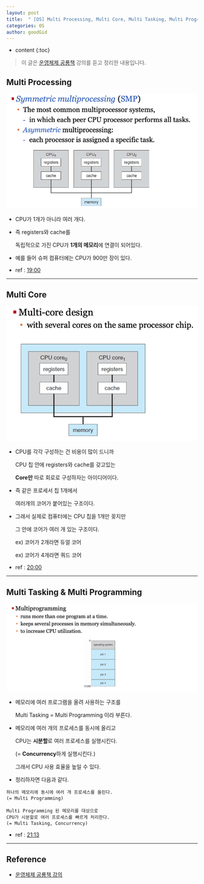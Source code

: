 ```yaml
---
layout: post
title:  " [OS] Multi Processing, Multi Core, Multi Tasking, Multi Programming 개념 학습하기 "
categories: OS
author: goodGid
---
```

* content
{:toc}

> 이 글은 [운영체제 공룡책](https://bit.ly/3myTXlX) 강의를 듣고 정리한 내용입니다.

## Multi Processing

![](/assets/img/os/OS-Concepts-Starting-with-Multi_1.png)

* CPU가 1개가 아니라 여러 개다.

* 즉 registers와 cache를 

  독립적으로 가진 CPU가 **1개의 메모리**에 연결이 되어있다.

* 예를 들어 슈퍼 컴퓨터에는 CPU가 900만 장이 있다.

* ref : [19:00](https://www.inflearn.com/course/%EC%9A%B4%EC%98%81%EC%B2%B4%EC%A0%9C-%EA%B3%B5%EB%A3%A1%EC%B1%85-%EC%A0%84%EA%B3%B5%EA%B0%95%EC%9D%98/lecture/63028?tab=note&speed=1.75)




---

## Multi Core

![](/assets/img/os/OS-Concepts-Starting-with-Multi_2.png)

* CPU를 각각 구성하는 건 비용이 많이 드니까

  CPU 칩 안에 registers와 cache를 갖고있는 
  
  **Core만** 따로 회로로 구성하자는 아이디어이다.

* 즉 같은 프로세서 칩 1개에서 

  여러개의 코어가 붙어있는 구조이다. 

* 그래서 실제로 컴퓨터에는 CPU 칩을 1개만 꽂지만

  그 안에 코어가 여러 개 있는 구조이다.

  ex) 코어가 2개라면 듀얼 코어

  ex) 코어가 4개라면 쿼드 코어 

* ref : [20:00](https://www.inflearn.com/course/%EC%9A%B4%EC%98%81%EC%B2%B4%EC%A0%9C-%EA%B3%B5%EB%A3%A1%EC%B1%85-%EC%A0%84%EA%B3%B5%EA%B0%95%EC%9D%98/lecture/63028?tab=note&speed=1.75)

---

## Multi Tasking & Multi Programming

![](/assets/img/os/OS-Concepts-Starting-with-Multi_3.png)

* 메모리에 여러 프로그램을 올려 사용하는 구조를 

  Multi Tasking = Multi Programming 이라 부른다.

* 메모리에 여러 개의 프로세스를 동시에 올리고

  CPU는 **시분할**로 여러 프로세스를 실행시킨다.

  (= **Concurrency**하게 실행시킨다.)

  그래서 CPU 사용 효율을 높일 수 있다.

* 정리하자면 다음과 같다.

```
하나의 메모리에 동시에 여러 개 프로세스를 올린다.
(= Multi Programming)

Multi Programming 된 메모리를 대상으로
CPU가 시분할로 여러 프로세스를 빠르게 처리한다.
(= Multi Tasking, Concurrency)
```

* ref : [21:13](https://www.inflearn.com/course/%EC%9A%B4%EC%98%81%EC%B2%B4%EC%A0%9C-%EA%B3%B5%EB%A3%A1%EC%B1%85-%EC%A0%84%EA%B3%B5%EA%B0%95%EC%9D%98/lecture/63028?tab=note&speed=1.75)

---

## Reference

* [운영체제 공룡책 강의](https://bit.ly/3myTXlX)
